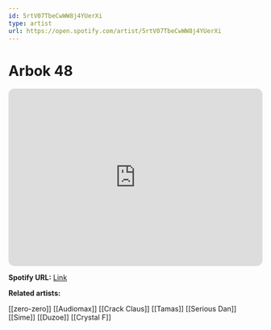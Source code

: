 ```yaml
---
id: 5rtV07TbeCwWW8j4YUerXi
type: artist
url: https://open.spotify.com/artist/5rtV07TbeCwWW8j4YUerXi
---
```

# Arbok 48

<iframe style="border-radius:12px" src="https://open.spotify.com/embed/artist/5rtV07TbeCwWW8j4YUerXi" width="100%" height="352" frameBorder="0" allowfullscreen="" allow="autoplay; clipboard-write; encrypted-media; fullscreen; picture-in-picture" loading="lazy"></iframe>

**Spotify URL:** [Link](https://open.spotify.com/artist/5rtV07TbeCwWW8j4YUerXi)

**Related artists:**

[[zero-zero]]
[[Audiomax]]
[[Crack Claus]]
[[Tamas]]
[[Serious Dan]]
[[Sime]]
[[Duzoe]]
[[Crystal F]]
